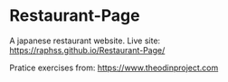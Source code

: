 # Restaurant-Page
A japanese restaurant website. Live site: https://raphss.github.io/Restaurant-Page/

Pratice exercises from: https://www.theodinproject.com
